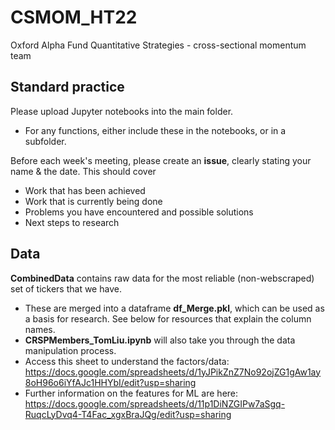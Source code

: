 # CSMOM_HT22
Oxford Alpha Fund Quantitative Strategies - cross-sectional momentum team

## Standard practice
Please upload Jupyter notebooks into the main folder.
- For any functions, either include these in the notebooks, or in a subfolder.

Before each week's meeting, please create an **issue**, clearly stating your name & the date. This should cover
- Work that has been achieved
- Work that is currently being done
- Problems you have encountered and possible solutions
- Next steps to research

## Data
**CombinedData** contains raw data for the most reliable (non-webscraped) set of tickers that we have. 
- These are merged into a dataframe **df_Merge.pkl**, which can be used as a basis for research. See below for resources that explain the column names.
- **CRSPMembers_TomLiu.ipynb** will also take you through the data manipulation process.
- Access this sheet to understand the factors/data: https://docs.google.com/spreadsheets/d/1yJPikZnZ7No92ojZG1gAw1ay8oH96o6iYfAJc1HHYbI/edit?usp=sharing
- Further information on the features for ML are here: https://docs.google.com/spreadsheets/d/11p1DiNZGIPw7aSgq-RuqcLyDvq4-T4Fac_xgxBraJQg/edit?usp=sharing




